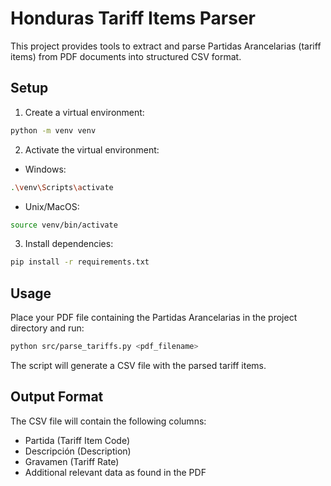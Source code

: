 # Honduras Tariff Items Parser

This project provides tools to extract and parse Partidas Arancelarias (tariff items) from PDF documents into structured CSV format.

## Setup

1. Create a virtual environment:

```bash
python -m venv venv
```

2. Activate the virtual environment:

- Windows:

```bash
.\venv\Scripts\activate
```

- Unix/MacOS:

```bash
source venv/bin/activate
```

3. Install dependencies:

```bash
pip install -r requirements.txt
```

## Usage

Place your PDF file containing the Partidas Arancelarias in the project directory and run:

```bash
python src/parse_tariffs.py <pdf_filename>
```

The script will generate a CSV file with the parsed tariff items.

## Output Format

The CSV file will contain the following columns:

- Partida (Tariff Item Code)
- Descripción (Description)
- Gravamen (Tariff Rate)
- Additional relevant data as found in the PDF
